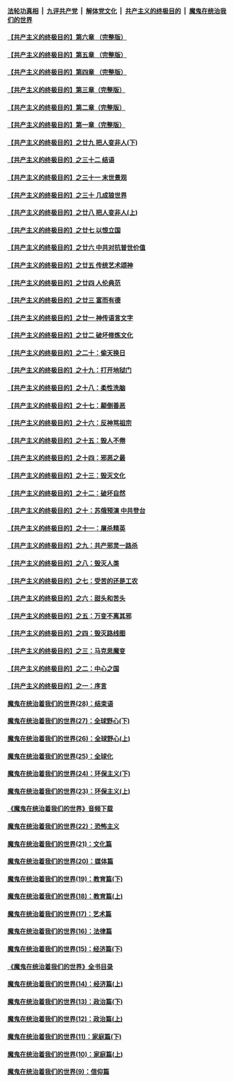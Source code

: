 ####  [法轮功真相](../../../../basic/blob/master/README.md?t=07071131) &nbsp;|&nbsp; [九评共产党](../../../../9ping.md/blob/master/README.md?t=07071131) &nbsp;|&nbsp; [解体党文化](../../../../jtdwh.md/blob/master/README.md?t=07071131)  &nbsp;|&nbsp; [共产主义的终极目的](../../../../gczydzjmd.md/blob/master/README.md?t=07071131) &nbsp;|&nbsp; [魔鬼在统治我们的世界](../../../../mgztzwmdsj.md/blob/master/README.md?t=07071131) 

#### [【共产主义的终极目的】第六章 （完整版）](../pages/nsc422/n11428913.md?t=07071131) 

#### [【共产主义的终极目的】第五章 （完整版）](../pages/nsc422/n11428912.md?t=07071131) 

#### [【共产主义的终极目的】第四章 （完整版）](../pages/nsc422/n11428907.md?t=07071131) 

#### [【共产主义的终极目的】第三章（完整版）](../pages/nsc422/n11428848.md?t=07071131) 

#### [【共产主义的终极目的】第二章（完整版）](../pages/nsc422/n11428831.md?t=07071131) 

#### [【共产主义的终极目的】第一章（完整版）](../pages/nsc422/n11417651.md?t=07071131) 

#### [【共产主义的终极目的】之廿九 把人变非人(下)](../pages/nsc422/n11344140.md?t=07071131) 

#### [【共产主义的终极目的】之三十二 结语](../pages/nsc422/n11360535.md?t=07071131) 

#### [【共产主义的终极目的】之三十一 末世景观](../pages/nsc422/n11351129.md?t=07071131) 

#### [【共产主义的终极目的】之三十 几成狼世界](../pages/nsc422/n11348280.md?t=07071131) 

#### [【共产主义的终极目的】之廿八 把人变非人(上)](../pages/nsc422/n11340492.md?t=07071131) 

#### [【共产主义的终极目的】之廿七 以恨立国](../pages/nsc422/n11336944.md?t=07071131) 

#### [【共产主义的终极目的】之廿六 中共对抗普世价值](../pages/nsc422/n11324785.md?t=07071131) 

#### [【共产主义的终极目的】之廿五 传统艺术颂神](../pages/nsc422/n11296396.md?t=07071131) 

#### [【共产主义的终极目的】之廿四 人伦典范](../pages/nsc422/n11296397.md?t=07071131) 

#### [【共产主义的终极目的】之廿三 富而有德](../pages/nsc422/n11283598.md?t=07071131) 

#### [【共产主义的终极目的】之廿一 神传语言文字](../pages/nsc422/n11263265.md?t=07071131) 

#### [【共产主义的终极目的】之廿二 破坏修炼文化](../pages/nsc422/n11245728.md?t=07071131) 

#### [【共产主义的终极目的】之二十：偷天换日](../pages/nsc422/n11238846.md?t=07071131) 

#### [【共产主义的终极目的】之十九：打开地狱门](../pages/nsc422/n11206376.md?t=07071131) 

#### [【共产主义的终极目的】之十八：柔性洗脑](../pages/nsc422/n11199994.md?t=07071131) 

#### [【共产主义的终极目的】之十七：颠倒善恶](../pages/nsc422/n11179782.md?t=07071131) 

#### [【共产主义的终极目的】之十六：反神骂祖宗](../pages/nsc422/n11166798.md?t=07071131) 

#### [【共产主义的终极目的】之十五：毁人不倦](../pages/nsc422/n11166792.md?t=07071131) 

#### [【共产主义的终极目的】之十四：邪恶之最](../pages/nsc422/n11150249.md?t=07071131) 

#### [【共产主义的终极目的】之十三：毁灭文化](../pages/nsc422/n11135227.md?t=07071131) 

#### [【共产主义的终极目的】之十二：破坏自然](../pages/nsc422/n11135214.md?t=07071131) 

#### [【共产主义的终极目的】之十：苏俄预演 中共登台](../pages/nsc422/n11118424.md?t=07071131) 

#### [【共产主义的终极目的】之十一：屠杀精英](../pages/nsc422/n11118442.md?t=07071131) 

#### [【共产主义的终极目的】之九：共产邪灵一路杀](../pages/nsc422/n11114139.md?t=07071131) 

#### [【共产主义的终极目的】之八：毁灭人类](../pages/nsc422/n11108503.md?t=07071131) 

#### [【共产主义的终极目的】之七：受苦的还是工农](../pages/nsc422/n11101809.md?t=07071131) 

#### [【共产主义的终极目的】之六：甜头和苦头](../pages/nsc422/n11096971.md?t=07071131) 

#### [【共产主义的终极目的】之五：万变不离其邪](../pages/nsc422/n11091285.md?t=07071131) 

#### [【共产主义的终极目的】之四：毁灭路线图](../pages/nsc422/n11086284.md?t=07071131) 

#### [【共产主义的终极目的】之三：马克思魔变](../pages/nsc422/n11061941.md?t=07071131) 

#### [【共产主义的终极目的】之二：中心之国](../pages/nsc422/n11047728.md?t=07071131) 

#### [【共产主义的终极目的】之一：序言](../pages/nsc422/n11086077.md?t=07071131) 

#### [魔鬼在统治着我们的世界(28)：结束语](../pages/nsc422/n10936246.md?t=07071131) 

#### [魔鬼在统治着我们的世界(27)：全球野心(下)](../pages/nsc422/n10928319.md?t=07071131) 

#### [魔鬼在统治着我们的世界(26)：全球野心(上)](../pages/nsc422/n10900318.md?t=07071131) 

#### [魔鬼在统治着我们的世界(25)：全球化](../pages/nsc422/n10788205.md?t=07071131) 

#### [魔鬼在统治着我们的世界(24)：环保主义(下)](../pages/nsc422/n10695307.md?t=07071131) 

#### [魔鬼在统治着我们的世界(23)：环保主义(上)](../pages/nsc422/n10688613.md?t=07071131) 

#### [《魔鬼在统治着我们的世界》音频下载](../pages/nsc422/n10635553.md?t=07071131) 

#### [魔鬼在统治着我们的世界(22)：恐怖主义](../pages/nsc422/n10614727.md?t=07071131) 

#### [魔鬼在统治着我们的世界(21)：文化篇](../pages/nsc422/n10597706.md?t=07071131) 

#### [魔鬼在统治着我们的世界(20)：媒体篇](../pages/nsc422/n10586579.md?t=07071131) 

#### [魔鬼在统治着我们的世界(19)：教育篇(下)](../pages/nsc422/n10564808.md?t=07071131) 

#### [魔鬼在统治着我们的世界(18)：教育篇(上)](../pages/nsc422/n10526970.md?t=07071131) 

#### [魔鬼在统治着我们的世界(17)：艺术篇](../pages/nsc422/n10499093.md?t=07071131) 

#### [魔鬼在统治着我们的世界(16)：法律篇](../pages/nsc422/n10485969.md?t=07071131) 

#### [魔鬼在统治着我们的世界(15)：经济篇(下)](../pages/nsc422/n10469975.md?t=07071131) 

#### [《魔鬼在统治着我们的世界》全书目录](../pages/nsc422/n10464261.md?t=07071131) 

#### [魔鬼在统治着我们的世界(14)：经济篇(上)](../pages/nsc422/n10457370.md?t=07071131) 

#### [魔鬼在统治着我们的世界(13)：政治篇(下)](../pages/nsc422/n10448270.md?t=07071131) 

#### [魔鬼在统治着我们的世界(12)：政治篇(上)](../pages/nsc422/n10444576.md?t=07071131) 

#### [魔鬼在统治着我们的世界(11)：家庭篇(下)](../pages/nsc422/n10440961.md?t=07071131) 

#### [魔鬼在统治着我们的世界(10)：家庭篇(上)](../pages/nsc422/n10435448.md?t=07071131) 

#### [魔鬼在统治着我们的世界(9)：信仰篇](../pages/nsc422/n10432159.md?t=07071131) 


